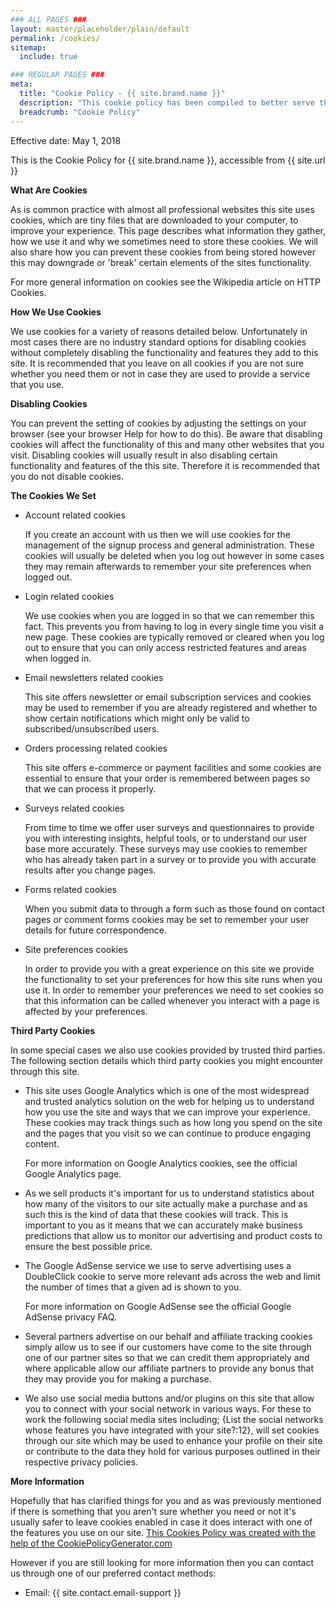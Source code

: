 ```yaml
---
### ALL PAGES ###
layout: master/placeholder/plain/default
permalink: /cookies/
sitemap:
  include: true

### REGULAR PAGES ###
meta:
  title: "Cookie Policy - {{ site.brand.name }}"
  description: "This cookie policy has been compiled to better serve those who are concerned with how their personal information is being used online."
  breadcrumb: "Cookie Policy"
---
```


Effective date: May 1, 2018

<p>This is the Cookie Policy for {{ site.brand.name }}, accessible from {{ site.url }}</p>

<p><strong>What Are Cookies</strong></p>

<p>As is common practice with almost all professional websites this site uses cookies, which are tiny files that are downloaded to your computer, to improve your experience. This page describes what information they gather, how we use it and why we sometimes need to store these cookies. We will also share how you can prevent these cookies from being stored however this may downgrade or 'break' certain elements of the sites functionality.</p>

<p>For more general information on cookies see the Wikipedia article on HTTP Cookies.</p>

<p><strong>How We Use Cookies</strong></p>

<p>We use cookies for a variety of reasons detailed below. Unfortunately in most cases there are no industry standard options for disabling cookies without completely disabling the functionality and features they add to this site. It is recommended that you leave on all cookies if you are not sure whether you need them or not in case they are used to provide a service that you use.</p>

<p><strong>Disabling Cookies</strong></p>

<p>You can prevent the setting of cookies by adjusting the settings on your browser (see your browser Help for how to do this). Be aware that disabling cookies will affect the functionality of this and many other websites that you visit. Disabling cookies will usually result in also disabling certain functionality and features of the this site. Therefore it is recommended that you do not disable cookies.</p>


<p><strong>The Cookies We Set</strong></p>

<ul>

<li>
    <p>Account related cookies</p>
    <p>If you create an account with us then we will use cookies for the management of the signup process and general administration. These cookies will usually be deleted when you log out however in some cases they may remain afterwards to remember your site preferences when logged out.</p>
</li>

<li>
    <p>Login related cookies</p>
    <p>We use cookies when you are logged in so that we can remember this fact. This prevents you from having to log in every single time you visit a new page. These cookies are typically removed or cleared when you log out to ensure that you can only access restricted features and areas when logged in.</p>
</li>

<li>
    <p>Email newsletters related cookies</p>
    <p>This site offers newsletter or email subscription services and cookies may be used to remember if you are already registered and whether to show certain notifications which might only be valid to subscribed/unsubscribed users.</p>
</li>

<li>
    <p>Orders processing related cookies</p>
    <p>This site offers e-commerce or payment facilities and some cookies are essential to ensure that your order is remembered between pages so that we can process it properly.</p>
</li>

<li>
    <p>Surveys related cookies</p>
    <p>From time to time we offer user surveys and questionnaires to provide you with interesting insights, helpful tools, or to understand our user base more accurately. These surveys may use cookies to remember who has already taken part in a survey or to provide you with accurate results after you change pages.</p>
</li>

<li>
    <p>Forms related cookies</p>
    <p>When you submit data to through a form such as those found on contact pages or comment forms cookies may be set to remember your user details for future correspondence.</p>
</li>

<li>
    <p>Site preferences cookies</p>
    <p>In order to provide you with a great experience on this site we provide the functionality to set your preferences for how this site runs when you use it. In order to remember your preferences we need to set cookies so that this information can be called whenever you interact with a page is affected by your preferences.</p>
</li>

</ul>

<p><strong>Third Party Cookies</strong></p>

<p>In some special cases we also use cookies provided by trusted third parties. The following section details which third party cookies you might encounter through this site.</p>

<ul>

<li>
    <p>This site uses Google Analytics which is one of the most widespread and trusted analytics solution on the web for helping us to understand how you use the site and ways that we can improve your experience. These cookies may track things such as how long you spend on the site and the pages that you visit so we can continue to produce engaging content.</p>
    <p>For more information on Google Analytics cookies, see the official Google Analytics page.</p>
</li>



<li>
    <p>As we sell products it's important for us to understand statistics about how many of the visitors to our site actually make a purchase and as such this is the kind of data that these cookies will track. This is important to you as it means that we can accurately make business predictions that allow us to monitor our advertising and product costs to ensure the best possible price.</p>
</li>

<li>
    <p>The Google AdSense service we use to serve advertising uses a DoubleClick cookie to serve more relevant ads across the web and limit the number of times that a given ad is shown to you.</p>
    <p>For more information on Google AdSense see the official Google AdSense privacy FAQ.</p>
</li>



<li>
    <p>Several partners advertise on our behalf and affiliate tracking cookies simply allow us to see if our customers have come to the site through one of our partner sites so that we can credit them appropriately and where applicable allow our affiliate partners to provide any bonus that they may provide you for making a purchase.</p>
</li>

<li>
    <p>We also use social media buttons and/or plugins on this site that allow you to connect with your social network in various ways. For these to work the following social media sites including; {List the social networks whose features you have integrated with your site?:12}, will set cookies through our site which may be used to enhance your profile on their site or contribute to the data they hold for various purposes outlined in their respective privacy policies.</p>
</li>

</ul>

<p><strong>More Information</strong></p>

<p>Hopefully that has clarified things for you and as was previously mentioned if there is something that you aren't sure whether you need or not it's usually safer to leave cookies enabled in case it does interact with one of the features you use on our site. <a href="https://cookiepolicygenerator.com" rel="nofollow">This Cookies Policy was created with the help of the CookiePolicyGenerator.com</a></p>

<p>However if you are still looking for more information then you can contact us through one of our preferred contact methods:</p>

<ul>
<li>Email: {{ site.contact.email-support }}</li>

</ul>
